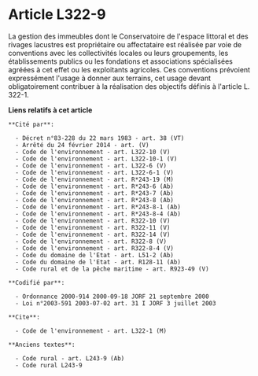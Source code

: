 # Article L322-9

La gestion des immeubles dont le Conservatoire de l'espace littoral et des rivages lacustres est propriétaire ou affectataire
est réalisée par voie de conventions avec les collectivités locales ou leurs groupements, les établissements publics ou les
fondations et associations spécialisées agréées à cet effet ou les exploitants agricoles. Ces conventions prévoient
expressément l'usage à donner aux terrains, cet usage devant obligatoirement contribuer à la réalisation des objectifs
définis à l'article L. 322-1.

**Liens relatifs à cet article**

	**Cité par**:

	  - Décret n°83-228 du 22 mars 1983 - art. 38 (VT)
	  - Arrêté du 24 février 2014 - art. (V)
	  - Code de l'environnement - art. L322-10 (V)
	  - Code de l'environnement - art. L322-10-1 (V)
	  - Code de l'environnement - art. L322-6 (V)
	  - Code de l'environnement - art. L322-6-1 (V)
	  - Code de l'environnement - art. R*243-19 (M)
	  - Code de l'environnement - art. R*243-6 (Ab)
	  - Code de l'environnement - art. R*243-7 (Ab)
	  - Code de l'environnement - art. R*243-8 (Ab)
	  - Code de l'environnement - art. R*243-8-1 (Ab)
	  - Code de l'environnement - art. R*243-8-4 (Ab)
	  - Code de l'environnement - art. R322-10 (V)
	  - Code de l'environnement - art. R322-11 (V)
	  - Code de l'environnement - art. R322-14 (V)
	  - Code de l'environnement - art. R322-8 (V)
	  - Code de l'environnement - art. R322-8-4 (V)
	  - Code du domaine de l'Etat - art. L51-2 (Ab)
	  - Code du domaine de l'Etat - art. R128-11 (Ab)
	  - Code rural et de la pêche maritime - art. R923-49 (V)

	**Codifié par**:

	  - Ordonnance 2000-914 2000-09-18 JORF 21 septembre 2000
	  - Loi n°2003-591 2003-07-02 art. 31 I JORF 3 juillet 2003

	**Cite**:

	  - Code de l'environnement - art. L322-1 (M)

	**Anciens textes**:

	  - Code rural - art. L243-9 (Ab)
	  - Code rural L243-9
